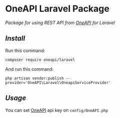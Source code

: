 # OneAPI Laravel Package
*Package for using REST API from [OneAPI](https://oneapi.ir) for Laravel*

***Install***
-------------
Run this command:

``composer require oneapi/laravel``

And run this command:

``php artisan vendor:publish --provider='OneAPI\Laravel\OneapiServiceProvider'``

***Usage***
-------------
You can set [OneAPI](https://oneapi.ir) api key on `config/OneAPI.php`
